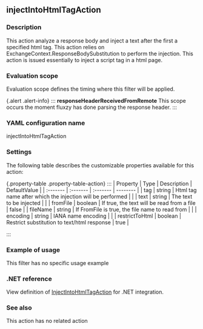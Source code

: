 ## injectIntoHtmlTagAction

### Description

This action analyze a  response body and inject a text after the first a specified html tag. This action relies on ExchangeContext.ResponseBodySubstitution to perform the injection. This action is issued essentially to inject a script tag in a html page.

### Evaluation scope

Evaluation scope defines the timing where this filter will be applied. 

{.alert .alert-info}
:::
**responseHeaderReceivedFromRemote** This scope occurs the moment fluxzy has done parsing the response header.
:::

### YAML configuration name

injectIntoHtmlTagAction

### Settings

The following table describes the customizable properties available for this action: 

{.property-table .property-table-action}
:::
| Property | Type | Description | DefaultValue |
| :------- | :------- | :------- | -------- |
| tag | string | Html tag name after which the injection will be performed |  |
| text | string | The text to be injected |  |
| fromFile | boolean | If true, the text will be read from a file | false |
| fileName | string | If FromFile is true, the file name to read from |  |
| encoding | string | IANA name encoding |  |
| restrictToHtml | boolean | Restrict substitution to text/html response | true |

:::
### Example of usage

This filter has no specific usage example


### .NET reference

View definition of [InjectIntoHtmlTagAction](https://docs.fluxzy.io/api/Fluxzy.Rules.Actions.HighLevelActions.InjectIntoHtmlTagAction.html) for .NET integration.

### See also

This action has no related action

